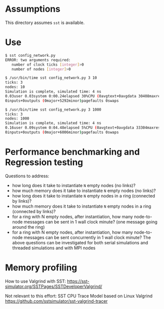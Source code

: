 # Assumptions

This directory assumes `sst` is available.

# Use

```bash
$ sst config_network.py 
ERROR: two arguments required:
   number of clock ticks [integer]>0
   number of nodes [integer]>0
```

```bash
$ /usr/bin/time sst config_network.py 3 10
ticks: 3
nodes: 10
Simulation is complete, simulated time: 4 ns
0.03user 0.03system 0:00.24elapsed 30%CPU (0avgtext+0avgdata 30408maxresident)k
0inputs+0outputs (0major+5292minor)pagefaults 0swaps
```

```bash
$ /usr/bin/time sst config_network.py 3 1000
ticks: 3
nodes: 1000
Simulation is complete, simulated time: 4 ns
0.16user 0.09system 0:04.48elapsed 5%CPU (0avgtext+0avgdata 33304maxresident)k
0inputs+0outputs (0major+6006minor)pagefaults 0swaps
```

# Performance benchmarking and Regression testing

Questions to address:
* how long does it take to instantiate `N` empty nodes (no links)?
* how much memory does it take to instantiate `N` empty nodes (no links)?
* how long does it take to instantiate `N` empty nodes in a ring (connected by links)?
* how much memory does it take to instantiate `N` empty nodes in a ring (connected by links)?
* for a ring with N empty nodes, after instantiation, how many node-to-node messages can be sent in 1 wall clock minute? (one message going around the ring)
* for a ring with N empty nodes, after instantiation, how many node-to-node messages can be sent concurrently in 1 wall clock minute?
The above questions can be investigated for both serial simulations and threaded simulations and with MPI nodes

# Memory profiling

How to use Valgrind with SST:
<https://sst-simulator.org/SSTPages/SSTDeveloperValgrind/>

Not relevant to this effort: SST CPU Trace Model based on Linux Valgrind
<https://github.com/sstsimulator/sst-valgrind-tracer>


